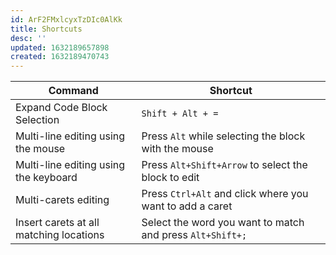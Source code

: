 ```yaml
---
id: ArF2FMxlcyxTzDIc0AlKk
title: Shortcuts
desc: ''
updated: 1632189657898
created: 1632189470743
---
```


| Command  | Shortcut  |
|---|---|
|  Expand Code Block Selection | `Shift + Alt + =`  |
| Multi-line editing using the mouse | Press `Alt` while selecting the block with the mouse |
| Multi-line editing using the keyboard | Press `Alt+Shift+Arrow` to select the block to edit |
| Multi-carets editing | Press `Ctrl+Alt` and click where you want to add a caret |
| Insert carets at all matching locations | Select the word you want to match and press `Alt+Shift+;` |

